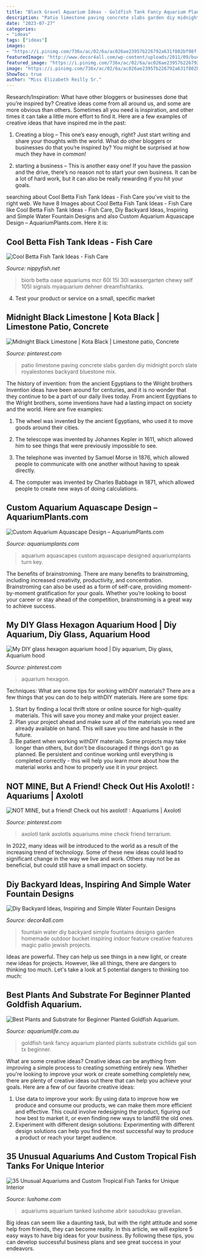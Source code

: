 ```yaml
---
title: "Black Gravel Aquarium Ideas - Goldfish Tank Fancy Aquarium Planted Plants Substrate Cichlids Gal Son Tx Beginner"
description: "Patio limestone paving concrete slabs garden diy midnight porch slate royalestones backyard bluestone mix"
date: "2023-07-27"
categories:
- "ideas"
tags: ["ideas"]
images:
- "https://i.pinimg.com/736x/ac/02/6a/ac026ae23957b226792a631f802bf98f--aquarium-hood-hexagons.jpg"
featuredImage: "http://www.decor4all.com/wp-content/uploads/2011/09/bucket-water-fountain-creative-backyard-ideas.jpg"
featured_image: "https://i.pinimg.com/736x/ac/02/6a/ac026ae23957b226792a631f802bf98f--aquarium-hood-hexagons.jpg"
image: "https://i.pinimg.com/736x/ac/02/6a/ac026ae23957b226792a631f802bf98f--aquarium-hood-hexagons.jpg"
ShowToc: true
author: "Miss Elizabeth Reilly Sr."
---
```



Research/Inspiration: What have other bloggers or businesses done that you’re inspired by?
Creative ideas come from all around us, and some are more obvious than others. Sometimes all you need is inspiration, and other times it can take a little more effort to find it. Here are a few examples of creative ideas that have inspired me in the past: 
1. Creating a blog – This one’s easy enough, right? Just start writing and share your thoughts with the world. What do other bloggers or businesses do that you’re inspired by? You might be surprised at how much they have in common! 

2. starting a business – This is another easy one! If you have the passion and the drive, there’s no reason not to start your own business. It can be a lot of hard work, but it can also be really rewarding if you hit your goals.

	

		
searching about Cool Betta Fish Tank Ideas - Fish Care you've visit to the right web. We have 8 Images about Cool Betta Fish Tank Ideas - Fish Care like Cool Betta Fish Tank Ideas - Fish Care, Diy Backyard Ideas, Inspiring and Simple Water Fountain Designs and also Custom Aquarium Aquascape Design – AquariumPlants.com. Here it is:
		
    
## Cool Betta Fish Tank Ideas - Fish Care

<img loading=lazy src="https://nippyfish.net/wp-content/uploads/2021/05/81ydddI1FL._AC_SL1500_.jpg" onerror="this.onerror=null;this.src='https://tse2.mm.bing.net/th?id=OIP.5ZyNf-6FmVXWiW0a2ZT8cgHaIK&amp;pid=15.1';" alt="Cool Betta Fish Tank Ideas - Fish Care">

_Source: nippyfish.net_

>biorb betta oase aquariums mcr 60l 15l 30l wassergarten chewy self 105l signals myaquarium dehner dreamfishtanks. 

	

4. Test your product or service on a small, specific market

    
## Midnight Black Limestone | Kota Black | Limestone Patio, Concrete

<img loading=lazy src="https://i.pinimg.com/736x/df/64/a5/df64a54979958f0bd6d90cb7de69492d.jpg" onerror="this.onerror=null;this.src='https://tse3.mm.bing.net/th?id=OIP.LuBnrY6wxDa2sm6WSsWyOQHaJ3&amp;pid=15.1';" alt="Midnight Black Limestone | Kota Black | Limestone patio, Concrete">

_Source: pinterest.com_

>patio limestone paving concrete slabs garden diy midnight porch slate royalestones backyard bluestone mix. 

	

The history of invention: from the ancient Egyptians to the Wright brothers
Invention ideas have been around for centuries, and it is no wonder that they continue to be a part of our daily lives today. From ancient Egyptians to the Wright brothers, some inventions have had a lasting impact on society and the world. Here are five examples:
1) The wheel was invented by the ancient Egyptians, who used it to move goods around their cities.

2) The telescope was invented by Johannes Kepler in 1611, which allowed him to see things that were previously impossible to see.

3) The telephone was invented by Samuel Morse in 1876, which allowed people to communicate with one another without having to speak directly.

4) The computer was invented by Charles Babbage in 1871, which allowed people to create new ways of doing calculations.

    
## Custom Aquarium Aquascape Design – AquariumPlants.com

<img loading=lazy src="https://cdn.shopify.com/s/files/1/0023/7004/4015/products/ddde3a22a600b4bdfda705a9e220a12d_1024x1024.jpg?v=1534615241" onerror="this.onerror=null;this.src='https://tse2.mm.bing.net/th?id=OIP.quNw1-He2ENNyzEVqHQnUQHaE8&amp;pid=15.1';" alt="Custom Aquarium Aquascape Design – AquariumPlants.com">

_Source: aquariumplants.com_

>aquarium aquascapes custom aquascape designed aquariumplants turn key. 

	

The benefits of brainstroming.
There are many benefits to brainstroming, including increased creativity, productivity, and concentration. Brainstroming can also be used as a form of self-care, providing moment-by-moment gratification for your goals. Whether you’re looking to boost your career or stay ahead of the competition, brainstroming is a great way to achieve success.

    
## My DIY Glass Hexagon Aquarium Hood | Diy Aquarium, Diy Glass, Aquarium Hood

<img loading=lazy src="https://i.pinimg.com/736x/ac/02/6a/ac026ae23957b226792a631f802bf98f--aquarium-hood-hexagons.jpg" onerror="this.onerror=null;this.src='https://tse4.mm.bing.net/th?id=OIP.4id-yHqAsZiNpbDKJI1saQHaJ3&amp;pid=15.1';" alt="My DIY glass hexagon aquarium hood | Diy aquarium, Diy glass, Aquarium hood">

_Source: pinterest.com_

>aquarium hexagon. 

	

Techniques: What are some tips for working withDIY materials?
There are a few things that you can do to help withDIY materials. Here are some tips: 
1. Start by finding a local thrift store or online source for high-quality materials. This will save you money and make your project easier. 
2. Plan your project ahead and make sure all of the materials you need are already available on hand. This will save you time and hassle in the future. 
3. Be patient when working withDIY materials. Some projects may take longer than others, but don't be discouraged if things don't go as planned. Be persistent and continue working until everything is completed correctly - this will help you learn more about how the material works and how to properly use it in your project.

    
## NOT MINE, But A Friend! Check Out His Axolotl! : Aquariums | Axolotl

<img loading=lazy src="https://i.pinimg.com/736x/6f/60/a7/6f60a779aff6b36aabc488bc05b34b2c.jpg" onerror="this.onerror=null;this.src='https://tse3.mm.bing.net/th?id=OIP.CHtZiz5z8ogjab_ghmadmgHaFj&amp;pid=15.1';" alt="NOT MINE, but a friend! Check out his axolotl! : Aquariums | Axolotl">

_Source: pinterest.com_

>axolotl tank axolotls aquariums mine check friend terrarium. 

	

In 2022, many ideas will be introduced to the world as a result of the increasing trend of technology. Some of these new ideas could lead to significant change in the way we live and work. Others may not be as beneficial, but could still have a small impact on society.

    
## Diy Backyard Ideas, Inspiring And Simple Water Fountain Designs

<img loading=lazy src="http://www.decor4all.com/wp-content/uploads/2011/09/bucket-water-fountain-creative-backyard-ideas.jpg" onerror="this.onerror=null;this.src='https://tse3.mm.bing.net/th?id=OIP.okBdlcvzYlDQAqapzYMWrgAAAA&amp;pid=15.1';" alt="Diy Backyard Ideas, Inspiring and Simple Water Fountain Designs">

_Source: decor4all.com_

>fountain water diy backyard simple fountains designs garden homemade outdoor bucket inspiring indoor feature creative features magic patio jewish projects. 

	

Ideas are powerful. They can help us see things in a new light, or create new ideas for projects. However, like all things, there are dangers to thinking too much. Let's take a look at 5 potential dangers to thinking too much:

    
## Best Plants And Substrate For Beginner Planted Goldfish Aquarium.

<img loading=lazy src="http://www.cichlids.com/uploads/tx_usercichlids/user_pics/985/100_21_0fdc11994c.jpg" onerror="this.onerror=null;this.src='https://tse3.mm.bing.net/th?id=OIP.gRQIDCKm5MmgqTFV1yObQgHaFk&amp;pid=15.1';" alt="Best Plants and Substrate for Beginner Planted Goldfish Aquarium.">

_Source: aquariumlife.com.au_

>goldfish tank fancy aquarium planted plants substrate cichlids gal son tx beginner. 

	

What are some creative ideas?
Creative ideas can be anything from improving a simple process to creating something entirely new. Whether you're looking to improve your work or create something completely new, there are plenty of creative ideas out there that can help you achieve your goals. Here are a few of our favorite creative ideas: 
1. Use data to improve your work: By using data to improve how we produce and consume our products, we can make them more efficient and effective. This could involve redesigning the product, figuring out how best to market it, or even finding new ways to landfill the old ones. 
2. Experiment with different design solutions: Experimenting with different design solutions can help you find the most successful way to produce a product or reach your target audience.

    
## 35 Unusual Aquariums And Custom Tropical Fish Tanks For Unique Interior

<img loading=lazy src="https://www.lushome.com/wp-content/uploads/2013/07/custom-aquariums-fish-tanks-25.jpg" onerror="this.onerror=null;this.src='https://tse3.mm.bing.net/th?id=OIP.201G6_y4JEtnZ0aeqbOpXgAAAA&amp;pid=15.1';" alt="35 Unusual Aquariums and Custom Tropical Fish Tanks for Unique Interior">

_Source: lushome.com_

>aquariums aquarium tanked lushome abrir saoudokau gravelian. 

	

Big ideas can seem like a daunting task, but with the right attitude and some help from friends, they can become reality. In this article, we will explore 5 easy ways to have big ideas for your business. By following these tips, you can develop successful business plans and see great success in your endeavors.

